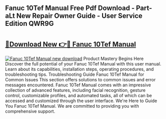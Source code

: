 ## Fanuc 10Tef Manual Free Pdf Download - Part-aLt New Repair Owner Guide - User Service Edition QWR9G

# <h2><a href="http://bc52364.oget.top/?id=Fanuc+10Tef+Manual">🔗Download New 👉🔴 Fanuc 10Tef Manual</a></h2>

[![Fanuc 10Tef Manual new download](https://i.imgur.com/5g1atiW.png)](http://bc52364.oget.top/?id=Fanuc+10Tef+Manual)
Product Mastery Begins Here Discover the full potential of your Fanuc 10Tef Manual with this user manual. Learn about its capabilities, installation steps, operating procedures, and troubleshooting tips. Troubleshooting Guide Fanuc 10Tef Manual for Common Issues This section offers solutions to common issues and error messages encountered. Fanuc 10Tef Manual comes with an impressive collection of advanced features, including facial recognition, gesture control, customizable profiles, and automated tasks, all of which can be accessed and customized through the user interface. We're Here to Guide You Fanuc 10Tef Manual. We are committed to providing you with comprehensive support.
